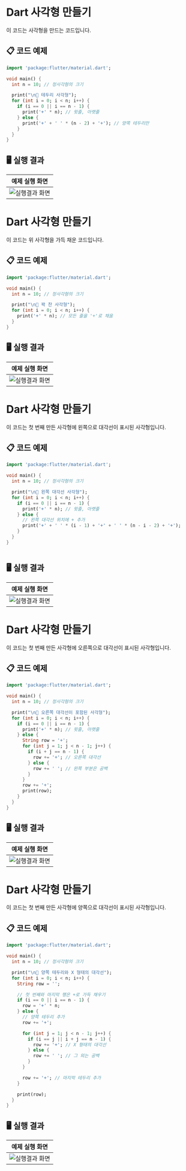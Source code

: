 # Dart 사각형 만들기
이 코드는 사각형을 만드는 코드입니다.

## 📋 코드 예제
```dart
import 'package:flutter/material.dart';

void main() {
  int n = 10; // 정사각형의 크기

  print("\n📌 테두리 사각형");
  for (int i = 0; i < n; i++) {
    if (i == 0 || i == n - 1) {
      print('+' * n); // 윗줄, 아랫줄
    } else {
      print('+' + ' ' * (n - 2) + '+'); // 양쪽 테두리만
    }
  }
}

```

## 🖥️ 실행 결과
| 예제 실행 화면 |
|:---------------:|
| ![실행결과 화면](https://raw.githubusercontent.com/damuljang1547/flutterwork/main/img/square1.png) |



# Dart 사각형 만들기
이 코드는 위 사각형을 가득 채운 코드입니다.

## 📋 코드 예제
```dart
import 'package:flutter/material.dart';

void main() {
  int n = 10; // 정사각형의 크기

  print("\n📌 꽉 찬 사각형");
  for (int i = 0; i < n; i++) {
    print('+' * n); // 모든 줄을 '+'로 채움
  }
}


```

## 🖥️ 실행 결과
| 예제 실행 화면 |
|:---------------:|
| ![실행결과 화면](https://raw.githubusercontent.com/damuljang1547/flutterwork/main/img/square2.png) |


# Dart 사각형 만들기
이 코드는 첫 번째 만든 사각형에 왼쪽으로 대각선이 표시된 사각형입니다.

## 📋 코드 예제
```dart
import 'package:flutter/material.dart';

void main() {
  int n = 10; // 정사각형의 크기

  print("\n📌 왼쪽 대각선 사각형");
  for (int i = 0; i < n; i++) {
    if (i == 0 || i == n - 1) {
      print('+' * n); // 윗줄, 아랫줄
    } else {
      // 왼쪽 대각선 위치에 + 추가
      print('+' + ' ' * (i - 1) + '+' + ' ' * (n - i - 2) + '+');
    }
  }
}



```

## 🖥️ 실행 결과
| 예제 실행 화면 |
|:---------------:|
| ![실행결과 화면](https://raw.githubusercontent.com/damuljang1547/flutterwork/main/img/square3.png) |


# Dart 사각형 만들기
이 코드는 첫 번째 만든 사각형에 오른쪽으로 대각선이 표시된 사각형입니다.

## 📋 코드 예제
```dart
import 'package:flutter/material.dart';

void main() {
  int n = 10; // 정사각형의 크기

  print("\n📌 오른쪽 대각선이 포함된 사각형");
  for (int i = 0; i < n; i++) {
    if (i == 0 || i == n - 1) {
      print('+' * n); // 윗줄, 아랫줄
    } else {
      String row = '+';
      for (int j = 1; j < n - 1; j++) {
        if (i + j == n - 1) {
          row += '+'; // 오른쪽 대각선
        } else {
          row += ' '; // 왼쪽 부분은 공백
        }
      }
      row += '+';
      print(row);
    }
  }
}


```

## 🖥️ 실행 결과
| 예제 실행 화면 |
|:---------------:|
| ![실행결과 화면](https://raw.githubusercontent.com/damuljang1547/flutterwork/main/img/square4.png) |


# Dart 사각형 만들기
이 코드는 첫 번째 만든 사각형에 양쪽으로 대각선이 표시된 사각형입니다.

## 📋 코드 예제
```dart
import 'package:flutter/material.dart';

void main() {
  int n = 10; // 정사각형의 크기

  print("\n📌 양쪽 테두리와 X 형태의 대각선");
  for (int i = 0; i < n; i++) {
    String row = '';

    // 첫 번째와 마지막 행은 +로 가득 채우기
    if (i == 0 || i == n - 1) {
      row = '+' * n;
    } else {
      // 양쪽 테두리 추가
      row += '+';

      for (int j = 1; j < n - 1; j++) {
        if (i == j || i + j == n - 1) {
          row += '+'; // X 형태의 대각선
        } else {
          row += ' '; // 그 외는 공백
        }
      }

      row += '+'; // 마지막 테두리 추가
    }

    print(row);
  }
}


```

## 🖥️ 실행 결과
| 예제 실행 화면 |
|:---------------:|
| ![실행결과 화면](https://raw.githubusercontent.com/damuljang1547/flutterwork/main/img/square5.png) |